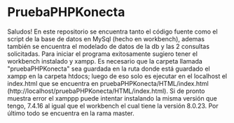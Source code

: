 # PruebaPHPKonecta
Saludos!
En este repositorio se encuentra tanto el código fuente como el script de la base de datos en MySql (hecho en workbench), ademas también se encuentra el modelado de datos de la db  y las 2 consultas solicitadas. 
Para iniciar el programa exitosamente sugiero tener el workbench instalado y xampp. Es necesario que la carpeta llamada "pruebaPHPKonecta" sea guardada en la ruta donde está guardado el xampp en la carpeta htdocs; luego de eso solo es ejecutar en el localhost el index.html que se encuentra en pruebaPHPKonecta/HTML/index.html (http://localhost/pruebaPHPKonecta/HTML/index.html). Si de pronto muestra error el xamppp puede intentar instalando la misma versión que tengo, 7.4.16 al igual que el workbench el cual tiene la versión 8.0.23. Por último todo se encuentra en la rama master.
